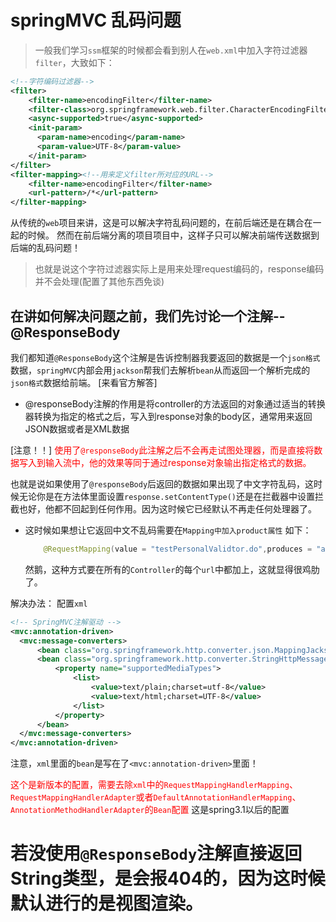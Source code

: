 # springMVC 乱码问题
>一般我们学习`ssm`框架的时候都会看到别人在`web.xml`中加入字符过滤器`filter`，大致如下：

```xml
<!--字符编码过滤器-->
<filter>
    <filter-name>encodingFilter</filter-name>
    <filter-class>org.springframework.web.filter.CharacterEncodingFilter</filter-class>
    <async-supported>true</async-supported>
    <init-param>
      <param-name>encoding</param-name>
      <param-value>UTF-8</param-value>
    </init-param>
</filter>
<filter-mapping><!--用来定义filter所对应的URL-->
    <filter-name>encodingFilter</filter-name>
    <url-pattern>/*</url-pattern>
</filter-mapping>
```
从传统的`web`项目来讲，这是可以解决字符乱码问题的，在前后端还是在耦合在一起的时候。
然而在前后端分离的项目项目中，这样子只可以解决前端传送数据到后端的乱码问题！

>也就是说这个字符过滤器实际上是用来处理request编码的，response编码并不会处理(配置了其他东西免谈)

## 在讲如何解决问题之前，我们先讨论一个注解--@ResponseBody
我们都知道`@ResponseBody`这个注解是告诉控制器我要返回的数据是一个`json格式`数据，`springMVC`内部会用`jackson`帮我们去解析`bean`从而返回一个解析完成的`json格式`数据给前端。 [来看官方解答]

- @responseBody注解的作用是将controller的方法返回的对象通过适当的转换器转换为指定的格式之后，写入到response对象的body区，通常用来返回JSON数据或者是XML数据

[注意！！] <font color=red>使用了`@responseBody`此注解之后不会再走试图处理器，而是直接将数据写入到输入流中，他的效果等同于通过response对象输出指定格式的数据。</font>

也就是说如果使用了`@responseBody`后返回的数据如果出现了中文字符乱码，这时候无论你是在方法体里面设置`response.setContentType()`还是在拦截器中设置拦截也好，他都不回起到任何作用。因为这时候它已经默认不再走任何处理器了。
- 这时候如果想让它返回中文不乱码需要在`Mapping中加入product属性` 如下：
    ```JAVA
        @RequestMapping(value = "testPersonalValidtor.do",produces = "application/json;charset=utf-8")
    ```
    然鹅，这种方式要在所有的`Controller`的每个`url`中都加上，这就显得很鸡肋了。

解决办法：  配置`xml`
```xml
<!-- SpringMVC注解驱动 -->
<mvc:annotation-driven>
  <mvc:message-converters>
      <bean class="org.springframework.http.converter.json.MappingJacksonHttpMessageConverter"/>
      <bean class="org.springframework.http.converter.StringHttpMessageConverter">
          <property name="supportedMediaTypes">
              <list>
                  <value>text/plain;charset=utf-8</value>
                  <value>text/html;charset=UTF-8</value>
              </list>
          </property>
      </bean>
  </mvc:message-converters>
</mvc:annotation-driven>
```
注意，`xml`里面的`bean`是写在了`<mvc:annotation-driven>`里面！

<font color=red>这个是新版本的配置，需要去除`xml`中的`RequestMappingHandlerMapping`、`RequestMappingHandlerAdapter`或者`DefaultAnnotationHandlerMapping`、`AnnotationMethodHandlerAdapter`的`Bean`配置</font>
这是spring3.1以后的配置

# 若没使用`@ResponseBody`注解直接返回String类型，是会报404的，因为这时候默认进行的是视图渲染。
